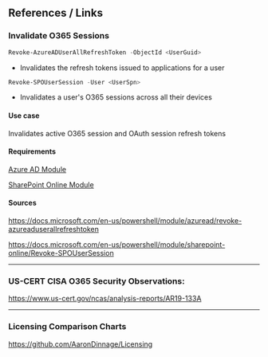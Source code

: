 ## References / Links

### Invalidate O365 Sessions

```powershell
Revoke-AzureADUserAllRefreshToken -ObjectId <UserGuid>
```

* Invalidates the refresh tokens issued to applications for a user

```powershell
Revoke-SPOUserSession -User <UserSpn>
```

* Invalidates a user's O365 sessions across all their devices

#### Use case

Invalidates active O365 session and OAuth session refresh tokens

#### Requirements

[Azure AD Module](https://docs.microsoft.com/en-us/powershell/azure/active-directory/install-adv2)

[SharePoint Online Module](https://docs.microsoft.com/en-us/powershell/sharepoint/sharepoint-online/connect-sharepoint-online)

#### Sources

<https://docs.microsoft.com/en-us/powershell/module/azuread/revoke-azureaduserallrefreshtoken>

<https://docs.microsoft.com/en-us/powershell/module/sharepoint-online/Revoke-SPOUserSession>

---

### US-CERT CISA O365 Security Observations:

<https://www.us-cert.gov/ncas/analysis-reports/AR19-133A>

---

### Licensing Comparison Charts

<https://github.com/AaronDinnage/Licensing>